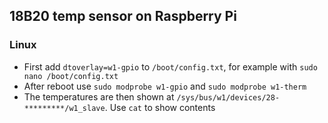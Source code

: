 ## 18B20 temp sensor on Raspberry Pi
### Linux
- First add ```dtoverlay=w1-gpio``` to ```/boot/config.txt```, for example with ```sudo nano /boot/config.txt```
- After reboot use ```sudo modprobe w1-gpio``` and ```sudo modprobe w1-therm```
- The temperatures are then shown at ```/sys/bus/w1/devices/28-*********/w1_slave```. Use ```cat``` to show contents

